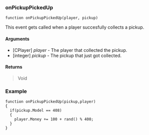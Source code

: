 ### onPickupPickedUp
```squirrel
function onPickupPickedUp(player, pickup)
```

This event gets called when a player succesfully collects a pickup.

#### Arguments

- [CPlayer] *player* - The player that collected the pickup.
- [integer] *pickup* - The pickup that just got collected.

#### Returns
> Void

### Example
```squirrel
function onPickupPickedUp(pickup,player)
{
  if(pickup.Model == 408)
  {
    player.Money += 100 + rand() % 400;
  }
}
```
